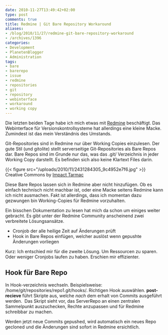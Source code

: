 ```yaml
---
date: 2010-11-27T13:49:42+02:00
type: post
comments: true
title: Redmine | Git Bare Repository Workaround
aliases:
- /blog/2010/11/27/redmine-git-bare-repository-workaround
- /archives/1396
categories:
- Development
- PlanetenBlogger
- Administration
tags:
- bare
- barerepo
- issue
- redmine
- repositories
- git
- repository
- webinterface
- workaround
- working copy
---
```


Die letzten beiden Tage habe ich mich etwas mit
[Redmine](http://www.redmine.org/) beschäftigt. Das Webinterface für
Versionskontrollsysteme hat allerdings eine kleine Macke. Zumindest ist das
mein Verständnis des Umstands.

Git-Repositories sind in Redmine nur über Working Copies einzulesen. Der
gute Stil (und gitolite) stellt serverseitige Git-Repositories als Bare
Repos dar. Bare Repos sind im Grunde nur das, was das .git/ Verzeichnis in
jeder Working Copy darstellt. Es befinden sich also keine Klartext Files
darin.

{{< figure src="/uploads/2010/11/2431284305_9c4952e7f6.jpg" >}}
Creative Commons by [Impact Tarmac](http://www.flickr.com/photos/bbcolin/)

Diese Bare Repos lassen sich in Redmine aber nicht hinzufügen. Ob es
einfach technisch nicht machbar ist, oder eine Macke seitens Redmine kann
ich nicht ausmachen. Fakt ist allerdings, dass ich momentan dazu gezwungen
bin Working-Copies für Redmine vorzuhalten.

Ein bisschen Dokumentation zu lesen hat mich da schon um einiges weiter
gebracht. Es gibt unter der Redmine Community anscheinend zwei verbreitete
Lösungsansätze.

  * Cronjob der alle heilige Zeit auf Änderungen prüft
  * Hook in Bare Repos einfügen, welcher auslöst wenn gepushte Änderungen vorliegen

Kurz: Ich entschied mir für die zweite Lösung. Um Ressourcen zu sparen.
Oder weniger Cronjobs laufen zu haben. Erschien mir effizienter.

## Hook für Bare Repo

In Hook-verzeichnis wechseln. Beispielsweise:
/home/git/repositories/repo1.git/hooks/. Richtigen Hook auswählen.
**post-recieve** führt Skripte aus, welche _nach_ dem erhalt von Commits
ausgeführt werden.  Das Skript sieht vor, das ServerRepo an einen zentralen
Sammelpunkt auszuchecken, Rechte anzupassen und für Redmine schreibbar zu
machen.

Werden jetzt neue Commits gepushed, wird automatisch ein neues Repo
gecloned und die Änderungen sind sofort in Redmine ersichtlich.
